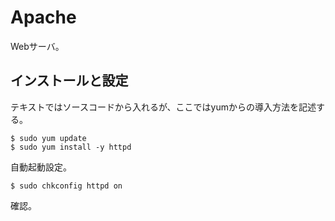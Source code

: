 # Apache

Webサーバ。

## インストールと設定

テキストではソースコードから入れるが、ここではyumからの導入方法を記述する。

```
$ sudo yum update
$ sudo yum install -y httpd
```

自動起動設定。

```
$ sudo chkconfig httpd on
```

確認。
